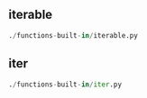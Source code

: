 
## iterable
```python
./functions-built-in/iterable.py
```


## iter
```python
./functions-built-in/iter.py
```

